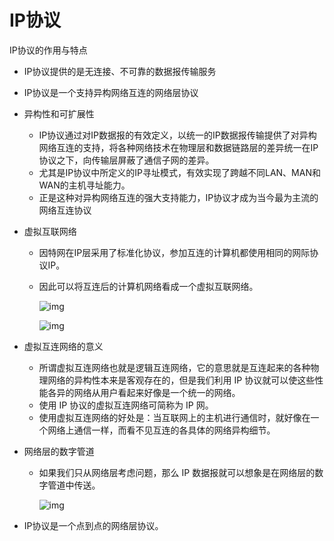 # IP协议

IP协议的作用与特点

- IP协议提供的是无连接、不可靠的数据报传输服务

- IP协议是一个支持异构网络互连的网络层协议

- 异构性和可扩展性

  - IP协议通过对IP数据报的有效定义，以统一的IP数据报传输提供了对异构网络互连的支持，将各种网络技术在物理层和数据链路层的差异统一在IP协议之下，向传输层屏蔽了通信子网的差异。
  - 尤其是IP协议中所定义的IP寻址模式，有效实现了跨越不同LAN、MAN和WAN的主机寻址能力。
  - 正是这种对异构网络互连的强大支持能力，IP协议才成为当今最为主流的网络互连协议

- 虚拟互联网络

  - 因特网在IP层采用了标准化协议，参加互连的计算机都使用相同的网际协议IP。

  - 因此可以将互连后的计算机网络看成一个虚拟互联网络。

    

    ![img](https://cdn.jsdelivr.net/gh/ZanderZhao/images/img2020/20200115191427.png)

    ![img](https://cdn.jsdelivr.net/gh/ZanderZhao/images/img2020/20200115191428.png)

- 虚拟互连网络的意义

  - 所谓虚拟互连网络也就是逻辑互连网络，它的意思就是互连起来的各种物理网络的异构性本来是客观存在的，但是我们利用 IP 协议就可以使这些性能各异的网络从用户看起来好像是一个统一的网络。
  - 使用 IP 协议的虚拟互连网络可简称为 IP 网。
  - 使用虚拟互连网络的好处是：当互联网上的主机进行通信时，就好像在一个网络上通信一样，而看不见互连的各具体的网络异构细节。

- 网络层的数字管道

  - 如果我们只从网络层考虑问题，那么 IP 数据报就可以想象是在网络层的数字管道中传送。

    

    ![img](https://cdn.jsdelivr.net/gh/ZanderZhao/images/img2020/20200115191429.png)

- IP协议是一个点到点的网络层协议。